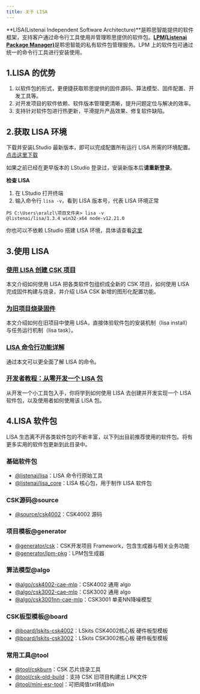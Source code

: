 ```yaml
---
title: 关于 LISA
---
```


**LISA(Listenai Independent Software Architecture)**是聆思智能提供的软件框架，支持客户通过命令行工具使用并管理聆思提供的软件包。[**LPM(Listenai Package Manager)**](https://lpm.listenai.com/)是聆思智能的私有软件包管理服务。LPM 上的软件包可通过统一的命令行工具进行安装使用。

## 1.LISA 的优势

1. 以软件包的形式，更便捷获取聆思提供的固件源码、算法模型、固件配置、开发工具等。
2. 对开发项目的软件依赖、软件版本管理更清晰，提升问题定位与解决的效率。
3. 支持针对软件包进行热更新，平滑提升产品效果、修复软件缺陷。

## 2.获取 LISA 环境

下载并安装LStudio 最新版本，即可以完成配置所有运行 LISA 所需的环境配置。[点击这里下载](https://castor.iflyos.cn/castor/v3/lstudio/download)

如果之前已经在更早版本的 LStudio 登录过，安装新版本后**请重新登录**。

**检查 LISA**
1. 在 LStudio 打开终端
2. 输入命令行 `lisa -v`，看到 LISA 版本号，代表 LISA 环境正常

```shell
PS C:\Users\oralzl\项目文件夹> lisa -v
@listenai/lisa/1.3.4 win32-x64 node-v12.21.0
```

你也可以不依赖 LStudio 搭建 LISA 环境，具体请查看[这里](http://open.listenai.com/lisa_tutorial#%E6%96%B9%E5%BC%8F%E4%BA%8C%EF%BC%9A%E6%90%AD%E5%BB%BA%E6%9C%AC%E5%9C%B0%E5%BC%80%E5%8F%91%E7%8E%AF%E5%A2%83)


## 3.使用 LISA

###  [使用 LISA 创建 CSK 项目](/tools/LISA_LPM/lisa_create)
本文介绍如何使用 LISA 把各类软件包组织成全新的 CSK 项目，如何使用 LISA 完成固件构建与烧录，并介绍 LISA CSK 新增的图形化配置功能。

###  [为旧项目烧录固件](/tools/LISA_LPM/old_build)
本文介绍如何在旧项目中使用 LISA，直接体验软件包的安装机制（lisa install）与任务运行机制（lisa task）。

###  [LISA 命令行功能详解](https://lpm.listenai.com/package/@listenai/lisa)
通过本文可以更全面了解 LISA 的命令。

###  [开发者教程：从零开发一个 LISA 包](/tools/LISA_LPM/tutorial)
从开发一个小工具包入手，你将学到如何使用 LISA 去创建并开发实现一个 LISA 软件包，以及使用者如何使用该 LISA 包。



## 4.LISA 软件包

LISA 生态离不开各类软件包的不断丰富，以下列出目前推荐使用的软件包。将有更多实用的软件包更新到此目录中。

### 基础软件包

- [@listenai/lisa](https://lpm.listenai.com/package/@listenai/lisa)：LISA 命令行原始工具
- [@listenai/lisa_core](https://lpm.listenai.com/package/@listenai/lisa_core)：LISA 核心包，用于制作 LISA 软件包


### CSK源码@source

- [@source/csk4002](https://lpm.listenai.com/package/@source/csk4002)：CSK4002 源码
<!-- - [@source/csk4002nc](https://lpm.listenai.com/package/@source/csk4002nc)：CSK4002NC 源码 -->
<!-- - [@source/csk3002](https://lpm.listenai.com/package/@source/csk3002)：CSK3002 源码 -->
<!-- - [@source/csk3001nn](https://lpm.listenai.com/package/@source/csk3001nn)：CSK3001NN源码 -->


### 项目模板@generator

- [@generator/csk](https://lpm.listenai.com/package/@generator/csk)：CSK开发项目 Framework，包含生成器与相关业务功能
- [@generator/lpm-pkg](https://lpm.listenai.com/package/@generator/lpm-pkg)：LPM包生成器


### 算法模型@algo

- [@algo/csk4002-cae-mlp](https://lpm.listenai.com/package/@algo/csk4002-cae-mlp)：CSK4002 通用 algo
- [@algo/csk3002-cae-mlp](https://lpm.listenai.com/package/@algo/csk3002-cae-mlp)：CSK3002 通用 algo
- [@algo/csk3001nn-cae-mlp](https://lpm.listenai.com/package/@algo/csk3001nn-cae-mlp)：CSK3001 单麦NN降噪模型


### CSK板型模板@board

- [@board/lskits-csk4002](https://lpm.listenai.com/package/@board/lskits-csk4002)：LSkits CSK4002核心板 硬件板型模板
- [@board/lskits-csk3002](https://lpm.listenai.com/package/@board/lskits-csk3002)：LSkits CSK3002核心板 硬件板型模板



### 常用工具@tool

- [@tool/cskburn](https://lpm.listenai.com/package/@tool/cskburn)：CSK 芯片烧录工具
- [@tool/csk-old-build](https://lpm.listenai.com/package/@tool/csk-old-build)：支持 CSK 旧项目构建出 LPK文件
- [@tool/mini-esr-tool](https://lpm.listenai.com/package/@tool/mini-esr-tool)：可把阈值txt转成bin






